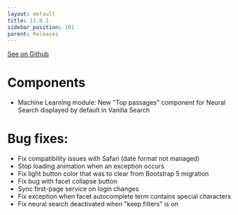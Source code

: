 ```yaml
---
layout: default
title: 11.8.1
sidebar_position: 101
parent: Releases
---
```


[See on Github](https://github.com/sinequa/sba-angular/releases/tag/11.8.1)

# Components

- Machine Learning module: New "Top passages" component for Neural Search displayed by default in Vanilla Search

# Bug fixes:

- Fix compatibility issues with Safari (date format not managed)
- Stop loading animation when an exception occurs
- Fix light button color that was to clear from Bootstrap 5 migration
- Fix bug with facet collapse button
- Sync first-page service on login changes
- Fix exception when facet autocomplete term contains special characters
- Fix neural search deactivated when "keep filters" is on
